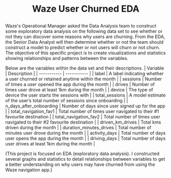 # <p style = "text-align: center;"> **Waze User Churned EDA** </p>

Waze's Operational Manager asked the Data Analysis team to construct some exploratory data analysis on the following data set to see whether or not they can discover some reasons why users are churning. From the EDA, the Senior Data Analyst will then determine whether or not the team should construct a model to predict whether or not users will churn or not churn. The objective of this specific project is to create visualizations and statistics showing relationships and patterns between the variables. 

Below are the variables within the data set and their descriptions. 
| Variable      | Description |
| ----------- | ----------- |
| label      | A label indicating whether a user churned or retained anytime within the month |
| sessions   | Number of times a user opened the app during the month |
| drives | Number of times user drove at least 1km during the month |
| device | The type of device the user starts the sessions with |
| total_sessions | A model estimate of the user’s total number of sessions since onboarding |
| n_days_after_onboarding | Number of days since user signed up for the app |
| total_navigation_fav1 | Total number of times user navigated to their #1 favourite destination |
| total_navigation_fav2 | Total number of times user navigated to their #2 favourite destination | 
| driven_km_drives | Total kms driven during the month |
| duration_minutes_drives | Total number of minutes user drove during the month |
| activity_days | Total number of days user opens the app during the month |
| driving_days | Total number of days user drives at least 1km during the month |

(This project is focused on EDA (exploratory data analysis). I constructed several graphs and statistics to detail relationships 
between variables to get a better understanding on why users may have churned from using the Waze navigation app.)
